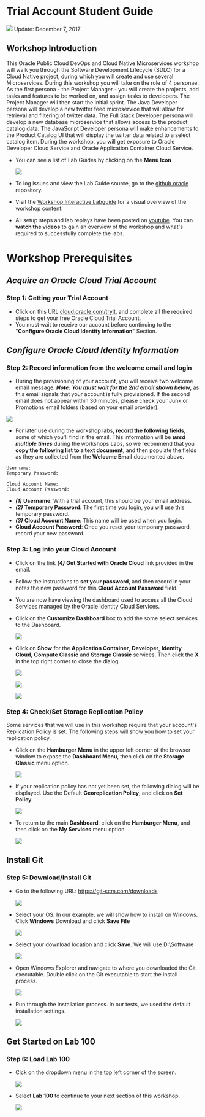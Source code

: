 # Trial Account Student Guide

![](images/studentguide/Picture-Title.png)
Update: December 7, 2017

## Workshop Introduction

This Oracle Public Cloud DevOps and Cloud Native Microservices workshop will walk you through the Software Development Lifecycle (SDLC) for a Cloud Native project, during which you will create and use several Microservices. During this workshop you will take on the role of 4 personae. As the first persona - the Project Manager - you will create the projects, add tasks and features to be worked on, and assign tasks to developers.  The Project Manager will then start the initial sprint. The Java Developer persona will develop a new twitter feed microservice that will allow for retrieval and filtering of twitter data. The Full Stack Developer persona will develop a new database microservice that allows access to the product catalog data. The JavaScript Developer persona will make enhancements to the Product Catalog UI that will display the twitter data related to a select catalog item.  During the workshop, you will get exposure to Oracle Developer Cloud Service and Oracle Application Container Cloud Service.

- You can see a list of Lab Guides by clicking on the **Menu Icon**

    ![](images/WorkshopMenu.png)

- To log issues and view the Lab Guide source, go to the [github oracle](https://github.com/oracle/learning-library/issues/new) repository.

- Visit the [Workshop Interactive Labguide](https://launch.oracle.com/?microservices-devops) for a visual overview of the workshop content.

- All setup steps and lab replays have been posted on [youtube](https://www.youtube.com/playlist?list=PLPIzp-E1msrZhDmRUnNBSYY6LJ2yWh3Ro). You can **watch the videos** to gain an overview of the workshop and what's required to successfully complete the labs.

# Workshop Prerequisites

## _Acquire an Oracle Cloud Trial Account_

### **Step 1**: Getting your Trial Account

- Click on this URL [cloud.oracle.com/tryit](http://cloud.oracle.com/tryit&intcmp=DeveloperInnovation-HOL-11NOV17), and complete all the required steps to get your free Oracle Cloud Trial Account.
- You must wait to receive our account before continuing to the "**Configure Oracle Cloud Identity Information**" Section.

## _Configure Oracle Cloud Identity Information_

### **Step 2**: Record information from the welcome email and login

- During the provisioning of your account, you will receive two welcome email message. ***Note: You must wait for the 2nd email shown below***, as this email signals that your account is fully provisioned. If the second email does not appear within 30 minutes, please check your Junk or Promotions email folders (based on your email provider).

![](images/studentguide/Picture199.1.png)

- For later use during the workshop labs, **record the following fields**, some of which you'll find in the email. This information will be ***used multiple times*** during the workshops Labs, so we recommend that you **copy the following list to a text document**, and then populate the fields as they are collected from the **Welcome Email** documented above.

```
Username:
Temporary Password:

Cloud Account Name:
Cloud Account Password:

```

- ***(1)*** **Username**: With a trial account, this should be your email address.
- ***(2)*** **Temporary Password**: The first time you login, you will use this temporary password.
- ***(3)*** **Cloud Account Name**: This name will be used when you login.
- **Cloud Account Password**: Once you reset your temporary password, record your new password.

### **Step 3**: Log into your Cloud Account

- Click on the link ***(4)*** **Get Started with Oracle Cloud** link provided in the email.
- Follow the instructions to **set your password**, and then record in your notes the new password for this **Cloud Account Password** field.

- You are now have viewing the dashboard used to access all the Cloud Services managed by the Oracle Identity Cloud Services.

- Click on the **Customize Dashboard** box to add the some select services to the Dashboard.

    ![](images/studentguide/Picture200.2.png)

- Click on **Show** for the **Application Container**, **Developer**, **Identity Cloud**, **Compute Classic** and **Storage Classic** services. Then click the **X** in the top right corner to close the dialog.

    ![](images/studentguide/Picture200.3.png)

    ![](images/studentguide/Picture200.3.1.png)

    ![](images/studentguide/Picture200.3.2.png)



### **Step 4**: Check/Set Storage Replication Policy

Some services that we will use in this workshop require that your account's Replication Policy is set. The following steps will show you how to set your replication policy.

- Click on the **Hamburger Menu** in the upper left corner of the browser window to expose the **Dashboard Menu**, then click on the **Storage Classic** menu option.

    ![](images/studentguide/Picture201.png)

- If your replication policy has not yet been set, the following dialog will be displayed. Use the Default **Georeplication Policy**, and click on **Set Policy**.

    ![](images/studentguide/Picture202.png)

- To return to the main **Dashboard**, click on the **Hamburger Menu**, and then click on the **My Services** menu option.

    ![](images/studentguide/Picture204.png)


## Install Git

### **Step 5**: Download/Install Git

- Go to the following URL: https://git-scm.com/downloads

    ![](images/studentguide/Picture8.png)

- Select your OS. In our example, we will show how to install on Windows. Click **Windows** Download and click **Save File**

    ![](images/studentguide/Picture9.png)

- Select your download location and click **Save**. We will use D:\Software    

    ![](images/studentguide/Picture10.png)

- Open Windows Explorer and navigate to where you downloaded the Git executable. Double click on the Git executable to start the install process.

    ![](images/studentguide/Picture11.png)

- Run through the installation process. In our tests, we used the default installation settings.

    ![](images/studentguide/Picture12.png)

## Get Started on Lab 100

### **Step 6**: Load Lab 100

- Cick on the dropdown menu in the top left corner of the screen.

    ![](images/studentguide/Picture219.png)

- Select **Lab 100** to continue to your next section of this workshop.

    ![](images/studentguide/Picture220.png)